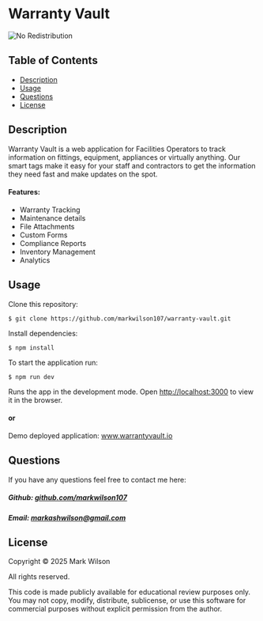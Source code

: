 # Warranty Vault

![No Redistribution](https://img.shields.io/badge/license-No%20Redistribution-red)

## Table of Contents

- [Description](#description)
- [Usage](#usage)
- [Questions](#questions)
- [License](#license)

## Description

Warranty Vault is a web application for Facilities Operators to track information on fittings, equipment, appliances or virtually anything.
Our smart tags make it easy for your staff and contractors to get the information they need fast and make updates on the spot.

#### Features:

- Warranty Tracking
- Maintenance details
- File Attachments
- Custom Forms
- Compliance Reports
- Inventory Management
- Analytics

## Usage

Clone this repository:

`$ git clone https://github.com/markwilson107/warranty-vault.git`

Install dependencies:

`$ npm install`

To start the application run:

`$ npm run dev`

Runs the app in the development mode.
Open [http://localhost:3000](http://localhost:3000) to view it in the browser.

#### or

Demo deployed application: www.warrantyvault.io

## Questions

If you have any questions feel free to contact me here:

##### Github: [github.com/markwilson107](https://github.com/markwilson107)

##### Email: [markashwilson@gmail.com](mailto:markashwilson@gmail.com?subject=[GitHub])

## License

Copyright © 2025 Mark Wilson

All rights reserved.

This code is made publicly available for educational review purposes only. 
You may not copy, modify, distribute, sublicense, or use this software for commercial purposes without explicit permission from the author.
